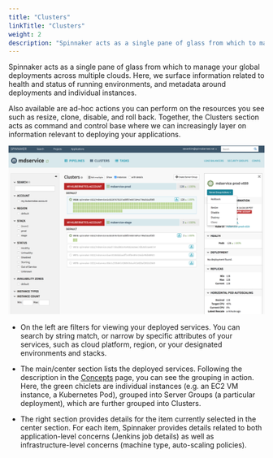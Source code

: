 ```yaml
---
title: "Clusters"
linkTitle: "Clusters"
weight: 2
description: "Spinnaker acts as a single pane of glass from which to manage your global deployments across multiple clouds. The Clusters section acts as command and control base where we can increasingly layer on information relevant to deploying your applications."
---
```


Spinnaker acts as a single pane of glass from which to manage your global deployments across multiple clouds. Here, we surface information related to health and status of running environments, and metadata around deployments and individual instances.

Also available are ad-hoc actions you can perform on the resources you see such as resize, clone, disable, and roll back. Together, the Clusters section acts as command and control base where we can increasingly layer on information relevant to deploying your applications.

<!-- TODO(stevenkim): better screenshot with multi-cloud, multi-region -->
![](clusters.png)

* On the left are filters for viewing your deployed services. You can search by string match, or narrow by specific attributes of your services, such as cloud platform, region, or your designated environments and stacks.

* The main/center section lists the deployed services. Following the description in the [Concepts](/concepts/) page, you can see the grouping in action. Here, the green chiclets are individual instances (e.g. an EC2 VM instance, a Kubernetes Pod), grouped into Server Groups (a particular deployment), which are further grouped into Clusters.

* The right section provides details for the item currently selected in the center section. For each item, Spinnaker provides details related to both application-level concerns (Jenkins job details) as well as infrastructure-level concerns (machine type, auto-scaling policies).
